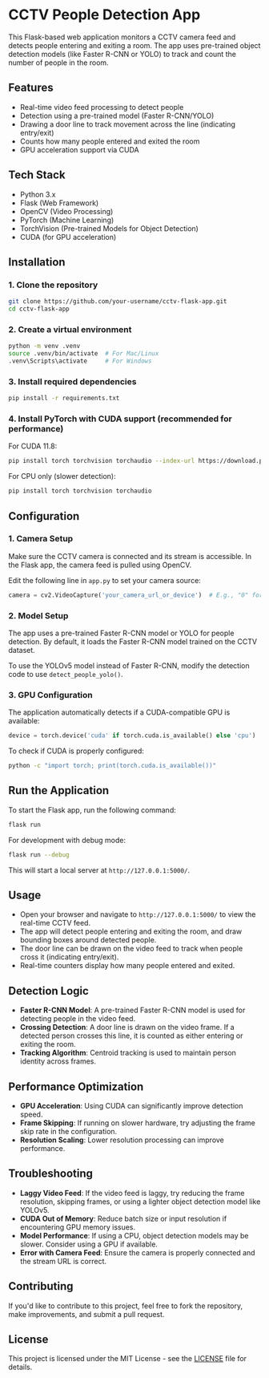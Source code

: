 # CCTV People Detection App

This Flask-based web application monitors a CCTV camera feed and detects people entering and exiting a room. The app uses pre-trained object detection models (like Faster R-CNN or YOLO) to track and count the number of people in the room.

## Features
- Real-time video feed processing to detect people
- Detection using a pre-trained model (Faster R-CNN/YOLO)
- Drawing a door line to track movement across the line (indicating entry/exit)
- Counts how many people entered and exited the room
- GPU acceleration support via CUDA

## Tech Stack
- Python 3.x
- Flask (Web Framework)
- OpenCV (Video Processing)
- PyTorch (Machine Learning)
- TorchVision (Pre-trained Models for Object Detection)
- CUDA (for GPU acceleration)

## Installation

### 1. Clone the repository
```bash
git clone https://github.com/your-username/cctv-flask-app.git
cd cctv-flask-app
```

### 2. Create a virtual environment
```bash
python -m venv .venv
source .venv/bin/activate  # For Mac/Linux
.venv\Scripts\activate     # For Windows
```

### 3. Install required dependencies
```bash
pip install -r requirements.txt
```

### 4. Install PyTorch with CUDA support (recommended for performance)
For CUDA 11.8:
```bash
pip install torch torchvision torchaudio --index-url https://download.pytorch.org/whl/cu118
```

For CPU only (slower detection):
```bash
pip install torch torchvision torchaudio
```

## Configuration

### 1. Camera Setup
Make sure the CCTV camera is connected and its stream is accessible. In the Flask app, the camera feed is pulled using OpenCV.

Edit the following line in `app.py` to set your camera source:

```python
camera = cv2.VideoCapture('your_camera_url_or_device')  # E.g., "0" for a local camera
```

### 2. Model Setup
The app uses a pre-trained Faster R-CNN model or YOLO for people detection. By default, it loads the Faster R-CNN model trained on the CCTV dataset.

To use the YOLOv5 model instead of Faster R-CNN, modify the detection code to use `detect_people_yolo()`.

### 3. GPU Configuration
The application automatically detects if a CUDA-compatible GPU is available:

```python
device = torch.device('cuda' if torch.cuda.is_available() else 'cpu')
```

To check if CUDA is properly configured:
```bash
python -c "import torch; print(torch.cuda.is_available())"
```

## Run the Application

To start the Flask app, run the following command:

```bash
flask run
```

For development with debug mode:
```bash
flask run --debug
```

This will start a local server at `http://127.0.0.1:5000/`.

## Usage
- Open your browser and navigate to `http://127.0.0.1:5000/` to view the real-time CCTV feed.
- The app will detect people entering and exiting the room, and draw bounding boxes around detected people.
- The door line can be drawn on the video feed to track when people cross it (indicating entry/exit).
- Real-time counters display how many people entered and exited.

## Detection Logic
- **Faster R-CNN Model**: A pre-trained Faster R-CNN model is used for detecting people in the video feed.
- **Crossing Detection**: A door line is drawn on the video frame. If a detected person crosses this line, it is counted as either entering or exiting the room.
- **Tracking Algorithm**: Centroid tracking is used to maintain person identity across frames.

## Performance Optimization
- **GPU Acceleration**: Using CUDA can significantly improve detection speed.
- **Frame Skipping**: If running on slower hardware, try adjusting the frame skip rate in the configuration.
- **Resolution Scaling**: Lower resolution processing can improve performance.

## Troubleshooting
- **Laggy Video Feed**: If the video feed is laggy, try reducing the frame resolution, skipping frames, or using a lighter object detection model like YOLOv5.
- **CUDA Out of Memory**: Reduce batch size or input resolution if encountering GPU memory issues.
- **Model Performance**: If using a CPU, object detection models may be slower. Consider using a GPU if available.
- **Error with Camera Feed**: Ensure the camera is properly connected and the stream URL is correct.

## Contributing

If you'd like to contribute to this project, feel free to fork the repository, make improvements, and submit a pull request.

## License

This project is licensed under the MIT License - see the [LICENSE](LICENSE) file for details.

